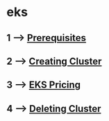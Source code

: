 # eks
## 1 --> [Prerequisites](https://github.com/singam123/eks/blob/main/preinstallations.md)
## 2 --> [Creating Cluster](https://github.com/singam123/eks/blob/main/CreatingCluster.md)
## 3 --> [EKS Pricing](https://github.com/singam123/eks/blob/main/EKS%20pricing.md)
## 4 --> [Deleting Cluster](https://github.com/singam123/eks/blob/main/DeleteCluster.md)
